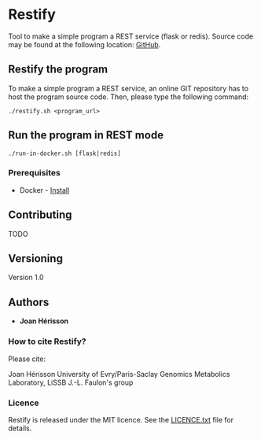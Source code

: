 # Restify

Tool to make a simple program a REST service (flask or redis). Source code may be found at the following location: [GitHub](https://github.com/brsynth/restify).

## Restify the program

To make a simple program a REST service, an online GIT repository has to host the program source code. Then, please type the following command:
```
./restify.sh <program_url>
```

## Run the program in REST mode

```
./run-in-docker.sh [flask|redis]
```

### Prerequisites

* Docker - [Install](https://docs.docker.com/v17.09/engine/installation/)

## Contributing

TODO

## Versioning

Version 1.0

## Authors

* **Joan Hérisson**

### How to cite Restify?
Please cite:

Joan Hérisson
University of Evry/Paris-Saclay
Genomics Metabolics Laboratory, LiSSB
J.-L. Faulon's group

### Licence
Restify is released under the MIT licence. See the [LICENCE.txt](https://github.com/brsynth/restify/blob/master/LICENSE.txt) file for details.
